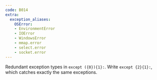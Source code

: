 ```yaml
---
code: B014
extra:
  exception_aliases:
    OSError:
    - EnvironmentError
    - IOError
    - WindowsError
    - mmap.error
    - select.error
    - socket.error
---
```


Redundant exception types in `except ({0}){1}:`.  Write `except {2}{1}:`, which catches exactly the same exceptions.